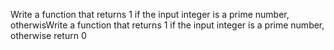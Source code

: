 Write a function that returns 1 if the input integer is a prime number, otherwisWrite a function that returns 1 if the input integer is a prime number, otherwise return 0
